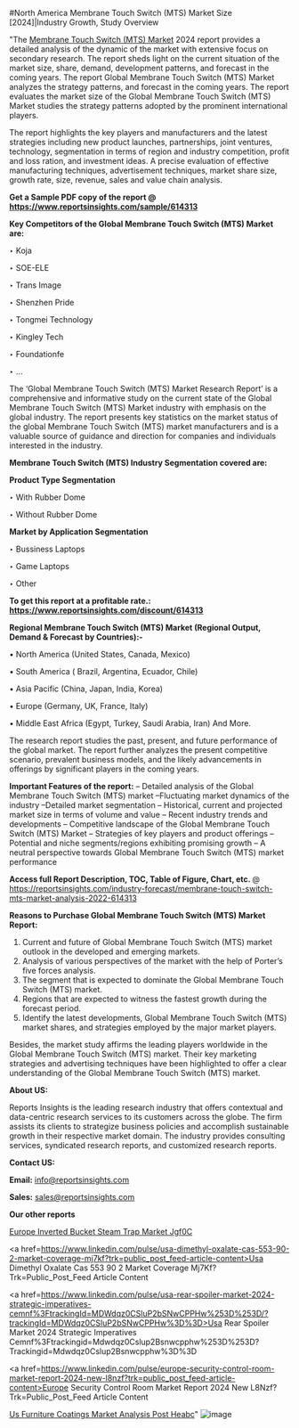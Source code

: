 #North America Membrane Touch Switch (MTS) Market Size [2024]|Industry Growth, Study Overview

"The <a href=https://www.reportsinsights.com/sample/614313>Membrane Touch Switch (MTS) Market</a> 2024 report provides a detailed analysis of the dynamic of the market with extensive focus on secondary research. The report sheds light on the current situation of the market size, share, demand, development patterns, and forecast in the coming years. The report Global Membrane Touch Switch (MTS) Market analyzes the strategy patterns, and forecast in the coming years. The report evaluates the market size of the Global Membrane Touch Switch (MTS) Market studies the strategy patterns adopted by the prominent international players.

The report highlights the key players and manufacturers and the latest strategies including new product launches, partnerships, joint ventures, technology, segmentation in terms of region and industry competition, profit and loss ration, and investment ideas. A precise evaluation of effective manufacturing techniques, advertisement techniques, market share size, growth rate, size, revenue, sales and value chain analysis.

<strong>Get a Sample PDF copy of the report @ <a href=https://www.reportsinsights.com/sample/614313 style=color:#0000ff;>https://www.reportsinsights.com/sample/614313</a></strong>

<strong>Key Competitors of the Global Membrane Touch Switch (MTS) Market are:</strong>

‣ Koja

‣ SOE-ELE

‣ Trans Image

‣ Shenzhen Pride

‣ Tongmei Technology

‣ Kingley Tech

‣ Foundationfe

‣ ...

The ‘Global Membrane Touch Switch (MTS) Market Research Report’ is a comprehensive and informative study on the current state of the Global Membrane Touch Switch (MTS) Market industry with emphasis on the global industry. The report presents key statistics on the market status of the global Membrane Touch Switch (MTS) market manufacturers and is a valuable source of guidance and direction for companies and individuals interested in the industry.

<strong>Membrane Touch Switch (MTS) Industry Segmentation covered are:</strong>

<strong>Product Type Segmentation</strong>

‣ With Rubber Dome

‣ Without Rubber Dome

<strong>Market by Application Segmentation</strong>

‣ Bussiness Laptops

‣ Game Laptops

‣ Other

<strong>To get this report at a profitable rate.: <a href=https://www.reportsinsights.com/discount/614313 style=color:#0000ff;>https://www.reportsinsights.com/discount/614313</a></strong>

<strong>Regional Membrane Touch Switch (MTS) Market (Regional Output, Demand &amp; Forecast by Countries):-</strong>

• North America (United States, Canada, Mexico)

• South America ( Brazil, Argentina, Ecuador, Chile)

• Asia Pacific (China, Japan, India, Korea)

• Europe (Germany, UK, France, Italy)

• Middle East Africa (Egypt, Turkey, Saudi Arabia, Iran) And More.

The research report studies the past, present, and future performance of the global market. The report further analyzes the present competitive scenario, prevalent business models, and the likely advancements in offerings by significant players in the coming years.

<strong>Important Features of the report:</strong>
– Detailed analysis of the Global Membrane Touch Switch (MTS) market
–Fluctuating market dynamics of the industry
–Detailed market segmentation
– Historical, current and projected market size in terms of volume and value
– Recent industry trends and developments
– Competitive landscape of the Global Membrane Touch Switch (MTS) Market
– Strategies of key players and product offerings
– Potential and niche segments/regions exhibiting promising growth
– A neutral perspective towards Global Membrane Touch Switch (MTS) market performance

<strong>Access full Report Description, TOC, Table of Figure, Chart, etc. </strong>@   <a href=https://reportsinsights.com/industry-forecast/membrane-touch-switch-mts-market-analysis-2022-614313 style=color:#0000ff;>https://reportsinsights.com/industry-forecast/membrane-touch-switch-mts-market-analysis-2022-614313</a>

<strong>Reasons to Purchase Global Membrane Touch Switch (MTS) Market Report:</strong>
1. Current and future of Global Membrane Touch Switch (MTS) market outlook in the developed and emerging markets.
2. Analysis of various perspectives of the market with the help of Porter’s five forces analysis.
3. The segment that is expected to dominate the Global Membrane Touch Switch (MTS) market.
4. Regions that are expected to witness the fastest growth during the forecast period.
5. Identify the latest developments, Global Membrane Touch Switch (MTS) market shares, and strategies employed by the major market players.

Besides, the market study affirms the leading players worldwide in the Global Membrane Touch Switch (MTS) market. Their key marketing strategies and advertising techniques have been highlighted to offer a clear understanding of the Global Membrane Touch Switch (MTS) market.

<strong><strong>About US</strong>:</strong>

Reports Insights is the leading research industry that offers contextual and data-centric research services to its customers across the globe. The firm assists its clients to strategize business policies and accomplish sustainable growth in their respective market domain. The industry provides consulting services, syndicated research reports, and customized research reports.

<strong>Contact US:</strong>

<p class=><b>Email:</b> <a href=mailto:info@reportsinsights.com>info@reportsinsights.com</a></p>
<p class=><b>Sales:</b> <a href=mailto:sales@reportsinsights.com>sales@reportsinsights.com</a></p>

<strong>Our other reports</strong>

<a href=https://www.linkedin.com/pulse/europe-inverted-bucket-steam-trap-market-jgf0c/>Europe Inverted Bucket Steam Trap Market Jgf0C</a>

<a href=https://www.linkedin.com/pulse/usa-dimethyl-oxalate-cas-553-90-2-market-coverage-mj7kf?trk=public_post_feed-article-content>Usa Dimethyl Oxalate Cas 553 90 2 Market Coverage Mj7Kf?Trk=Public_Post_Feed Article Content</a>

<a href=https://www.linkedin.com/pulse/usa-rear-spoiler-market-2024-strategic-imperatives-cemnf%3FtrackingId=MDWdqz0CSluP2bSNwCPPHw%253D%253D/?trackingId=MDWdqz0CSluP2bSNwCPPHw%3D%3D>Usa Rear Spoiler Market 2024 Strategic Imperatives Cemnf%3Ftrackingid=Mdwdqz0Cslup2Bsnwcpphw%253D%253D?Trackingid=Mdwdqz0Cslup2Bsnwcpphw%3D%3D</a>

<a href=https://www.linkedin.com/pulse/europe-security-control-room-market-report-2024-new-l8nzf?trk=public_post_feed-article-content>Europe Security Control Room Market Report 2024 New L8Nzf?Trk=Public_Post_Feed Article Content</a>

<a href=https://www.linkedin.com/pulse/us-furniture-coatings-market-analysis-post-heabc/>Us Furniture Coatings Market Analysis Post Heabc</a>"
![image](https://github.com/aanak123/RIMarketer1/assets/158471119/6cec019e-8977-4504-9569-141f0a177f46)
